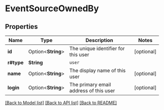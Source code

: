 # EventSourceOwnedBy

## Properties

Name | Type | Description | Notes
------------ | ------------- | ------------- | -------------
**id** | Option<**String**> | The unique identifier for this user | [optional]
**r#type** | **String** | `user` | 
**name** | Option<**String**> | The display name of this user | [optional]
**login** | Option<**String**> | The primary email address of this user | [optional]

[[Back to Model list]](../README.md#documentation-for-models) [[Back to API list]](../README.md#documentation-for-api-endpoints) [[Back to README]](../README.md)



